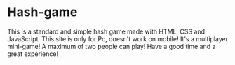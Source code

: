 # Hash-game
This is a standard and simple hash game made with HTML, CSS and JavaScript.
This site is only for Pc, doesn't work on mobile!
It's a multiplayer mini-game!
A maximum of two people can play!
Have a good time and a great experience!